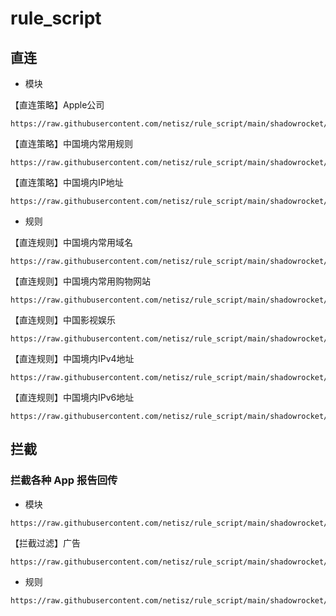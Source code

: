 # rule_script

## 直连

- 模块

【直连策略】Apple公司
```
https://raw.githubusercontent.com/netisz/rule_script/main/shadowrocket/rule/direct_apple.sgmodule
```

【直连策略】中国境内常用规则
```
https://raw.githubusercontent.com/netisz/rule_script/main/shadowrocket/rule/direct_cn.sgmodule
```

【直连策略】中国境内IP地址
```
https://raw.githubusercontent.com/netisz/rule_script/main/shadowrocket/rule/direct_cn_ip.sgmodule
```

- 规则

【直连规则】中国境内常用域名
```
https://raw.githubusercontent.com/netisz/rule_script/main/shadowrocket/rule/direct_cn_base.list
```

【直连规则】中国境内常用购物网站
```
https://raw.githubusercontent.com/netisz/rule_script/main/shadowrocket/rule/direct_cn_shopping.list
```

【直连规则】中国影视娱乐
```
https://raw.githubusercontent.com/netisz/rule_script/main/shadowrocket/rule/direct_cn_media.list
```

【直连规则】中国境内IPv4地址
```
https://raw.githubusercontent.com/netisz/rule_script/main/shadowrocket/rule/direct_cn_ipv4.list
```

【直连规则】中国境内IPv6地址
```
https://raw.githubusercontent.com/netisz/rule_script/main/shadowrocket/rule/direct_cn_ipv6.list
```







## 拦截

### 拦截各种 App 报告回传

- 模块
```
https://raw.githubusercontent.com/netisz/rule_script/main/shadowrocket/rule/reject_app_privacy.sgmodule
```

【拦截过滤】广告
```
https://raw.githubusercontent.com/netisz/rule_script/main/shadowrocket/rule/reject_ad.sgmodule
```

- 规则
```
https://raw.githubusercontent.com/netisz/rule_script/main/shadowrocket/rule/reject_app_privacy.list
```






